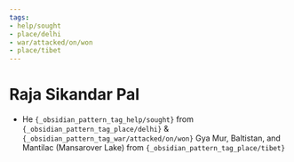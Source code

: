 ```yaml
---
tags:
- help/sought
- place/delhi
- war/attacked/on/won
- place/tibet
---
```

   
# Raja Sikandar Pal   
* He `{_obsidian_pattern_tag_help/sought}` from `{_obsidian_pattern_tag_place/delhi}` & `{_obsidian_pattern_tag_war/attacked/on/won}` Gya Mur, Baltistan, and Mantilac (Mansarover Lake) from `{_obsidian_pattern_tag_place/tibet}`